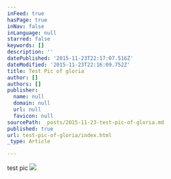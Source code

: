 ```yaml
---
inFeed: true
hasPage: true
inNav: false
inLanguage: null
starred: false
keywords: []
description: ''
datePublished: '2015-11-23T22:17:07.516Z'
dateModified: '2015-11-23T22:16:09.752Z'
title: Test Pic of gloria
author: []
authors: []
publisher:
  name: null
  domain: null
  url: null
  favicon: null
sourcePath: _posts/2015-11-23-test-pic-of-gloria.md
published: true
url: test-pic-of-gloria/index.html
_type: Article

---
```

test pic
![](https://the-grid-user-content.s3-us-west-2.amazonaws.com/b922ea15-1c78-4046-a406-095d144e964e.jpg)